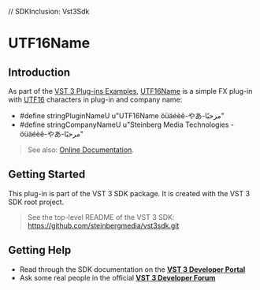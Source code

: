 ﻿// SDKInclusion: Vst3Sdk

# UTF16Name

## Introduction

As part of the [VST 3 Plug-ins Examples](https://steinbergmedia.github.io/vst3_dev_portal/pages/What+is+the+VST+3+SDK/Plug-in+Examples.html),
 [UTF16Name](https://steinbergmedia.github.io/vst3_dev_portal/pages/What+is+the+VST+3+SDK/Plug-in+Examples.html?#utf16name) is a simple FX plug-in with [UTF16](https://en.wikipedia.org/wiki/UTF-16) characters in plug-in and company name:

  - #define stringPluginNameU	u"UTF16Name öüäéèê-やあ-مرحبًا"
  - #define stringCompanyNameU	u"Steinberg Media Technologies - öüäéèê-やあ-مرحبًا"
  
  > See also: [Online Documentation](https://steinbergmedia.github.io/vst3_dev_portal/pages/What+is+the+VST+3+SDK/Plug-in+Examples.html#utf16name).

## Getting Started

This plug-in is part of the VST 3 SDK package. It is created with the VST 3 SDK root project.

> See the top-level README of the VST 3 SDK: https://github.com/steinbergmedia/vst3sdk.git

## Getting Help

* Read through the SDK documentation on the **[VST 3 Developer Portal](https://steinbergmedia.github.io/vst3_dev_portal/pages/index.html)**
* Ask some real people in the official **[VST 3 Developer Forum](https://forums.steinberg.net/c/developer/103)**

